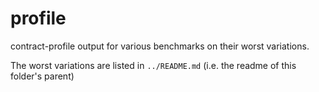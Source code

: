 profile
=======

contract-profile output for various benchmarks on their worst variations.

The worst variations are listed in `../README.md`
(i.e. the readme of this folder's parent)
